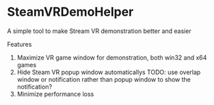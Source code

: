 # SteamVRDemoHelper
A simple tool to make Stream VR demonstration better and easier

Features
1. Maximize VR game window for demonstration, both win32 and x64 games
2. Hide Steam VR popup window automaticallys
TODO: use overlap window or notification rather than popup window to show the notification?
3. Minimize performance loss 